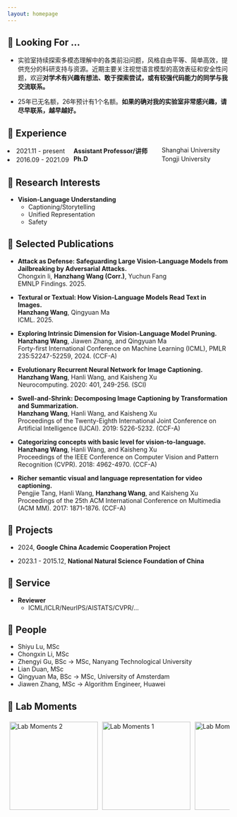 ```yaml
---
layout: homepage
---
```


## 👀 Looking For …
- <p style="font-size: 14px;">  实验室持续探索多模态理解中的各类前沿问题，风格自由平等、简单高效，提供充分的科研支持与资源。近期主要关注视觉语言模型的高效表征和安全性问题，欢迎<strong>对学术有兴趣有想法、敢于探索尝试，或有较强代码能力的同学与我交流联系。</strong></p>

- <p style="font-size: 14px;">25年已无名额，26年预计有1个名额。<strong>如果的确对我的实验室非常感兴趣，请尽早联系，越早越好。</strong></p>



## 🚞 Experience
  <li style="position: relative;">
  2021.11 - present
  <span style="position: absolute; left: 150px;"><strong>Assistant Professor/讲师</strong></span>
　<span style="position: absolute; left: 350px;">Shanghai University</span>
  </li>
  <li style="position: relative;">
  2016.09 - 2021.09
  <span style="position: absolute; left: 150px;"><strong>Ph.D</strong></span>
　<span style="position: absolute; left: 350px;">Tongji University</span>
  </li>

## 💖 Research Interests

- **Vision-Language Understanding**
  - Captioning/Storytelling
  - Unified Representation
  - Safety

## 🔮 Selected Publications
- **Attack as Defense: Safeguarding Large Vision-Language Models from Jailbreaking by Adversarial Attacks.**
  <br>
  Chongxin li, **Hanzhang Wang (Corr.)**, Yuchun Fang
  <br>
  EMNLP Findings. 2025.
  
- **Textural or Textual: How Vision-Language Models Read Text in Images.**
  <br>
  **Hanzhang Wang**, Qingyuan Ma
  <br>
  ICML. 2025.
  
- **Exploring Intrinsic Dimension for Vision-Language Model Pruning.**
  <br>
  **Hanzhang Wang**, Jiawen Zhang, and Qingyuan Ma
  <br>
  Forty-first International Conference on Machine Learning (ICML), PMLR 235:52247-52259, 2024. (CCF-A)
  
- **Evolutionary Recurrent Neural Network for Image Captioning.**
  <br>
  **Hanzhang Wang**, Hanli Wang, and Kaisheng Xu
  <br>
  Neurocomputing. 2020: 401, 249-256. (SCI)

- **Swell-and-Shrink: Decomposing Image Captioning by Transformation and Summarization.**
  <br>
  **Hanzhang Wang**, Hanli Wang, and Kaisheng Xu
  <br>Proceedings of the Twenty-Eighth International Joint Conference on Artificial Intelligence (IJCAI). 2019: 5226-5232. (CCF-A)

- **Categorizing concepts with basic level for vision-to-language.**
  <br>
  **Hanzhang Wang**, Hanli Wang, and Kaisheng Xu
  <br>
  Proceedings of the IEEE Conference on Computer Vision and Pattern Recognition (CVPR). 2018: 4962-4970. (CCF-A)

- **Richer semantic visual and language representation for video captioning.**
  <br>
  Pengjie Tang, Hanli Wang, **Hanzhang Wang**, and Kaisheng Xu
  <br>
  Proceedings of the 25th ACM International Conference on Multimedia (ACM MM). 2017: 1871-1876. (CCF-A)
  
## 🥨 Projects

- 2024, **Google China Academic Cooperation Project**

- 2023.1 - 2015.12, **National Natural Science Foundation of China**

## 🧐 Service

- **Reviewer**
  - ICML/ICLR/NeurIPS/AISTATS/CVPR/...
  
## 👥 People

- Shiyu Lu, MSc
- Chongxin Li, MSc
- Zhengyi Gu, BSc -> MSc, Nanyang Technological University
- Lian Duan, MSc
- Qingyuan Ma, BSc -> MSc, University of Amsterdam
- Jiawen Zhang, MSc -> Algorithm Engineer, Huawei

## 💞 Lab Moments

<div style="display: flex; overflow-x: auto; gap: 10px; padding: 5px; scrollbar-width: thin;">
  <img src="https://github.com/user-attachments/assets/3d501b24-e4b1-443e-a781-7edef5cb2761" alt="Lab Moments 2" height="200" />
  <img src="https://github.com/user-attachments/assets/667df73f-18f7-4181-8d0b-25ba0bc9b2ca" alt="Lab Moments 1" height="200" />
  <img src="https://github.com/user-attachments/assets/4f6f0fce-0f69-40e4-9a05-0c3cb2ae94e6" alt="Lab Moments" height="200" />
</div>

